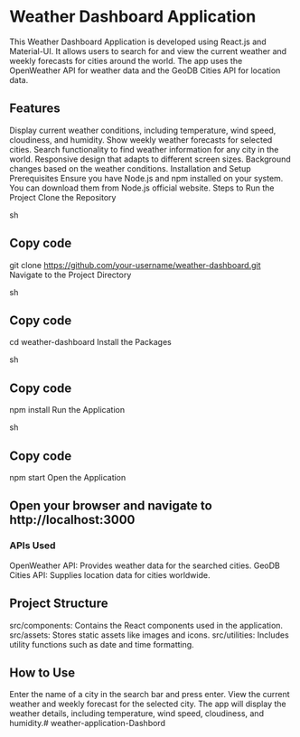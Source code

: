 # Weather Dashboard Application
This Weather Dashboard Application is developed using React.js and Material-UI. It allows users to search for and view the current weather and weekly forecasts for cities around the world. The app uses the OpenWeather API for weather data and the GeoDB Cities API for location data.

## Features
Display current weather conditions, including temperature, wind speed, cloudiness, and humidity.
Show weekly weather forecasts for selected cities.
Search functionality to find weather information for any city in the world.
Responsive design that adapts to different screen sizes.
Background changes based on the weather conditions.
Installation and Setup
Prerequisites
Ensure you have Node.js and npm installed on your system. You can download them from Node.js official website.
Steps to Run the Project
Clone the Repository

sh
## Copy code
git clone https://github.com/your-username/weather-dashboard.git
Navigate to the Project Directory

sh
## Copy code
cd weather-dashboard
Install the Packages

sh
## Copy code
npm install
Run the Application

sh
## Copy code
npm start
Open the Application

## Open your browser and navigate to http://localhost:3000
### APIs Used
OpenWeather API: Provides weather data for the searched cities.
GeoDB Cities API: Supplies location data for cities worldwide.

## Project Structure
src/components: Contains the React components used in the application.
src/assets: Stores static assets like images and icons.
src/utilities: Includes utility functions such as date and time formatting.
## How to Use
Enter the name of a city in the search bar and press enter.
View the current weather and weekly forecast for the selected city.
The app will display the weather details, including temperature, wind speed, cloudiness, and humidity.# weather-application-Dashbord
